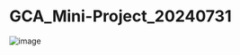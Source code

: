 # GCA_Mini-Project_20240731
![image](https://github.com/user-attachments/assets/23d81f4c-79eb-4b24-9804-6b7c5c11cbed)
